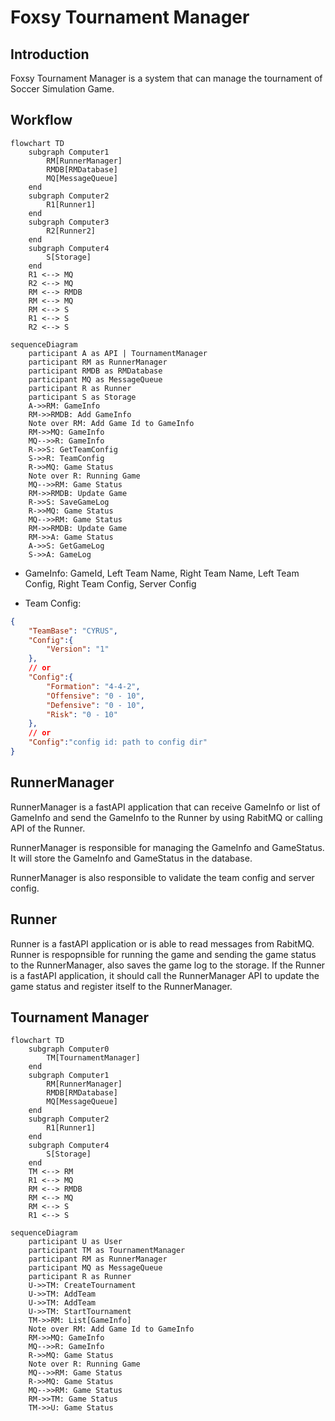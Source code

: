 # Foxsy Tournament Manager

## Introduction

Foxsy Tournament Manager is a system that can manage the tournament of Soccer Simulation Game.

## Workflow

```mermaid
flowchart TD
    subgraph Computer1
        RM[RunnerManager]
        RMDB[RMDatabase]
        MQ[MessageQueue]
    end
    subgraph Computer2
        R1[Runner1]
    end
    subgraph Computer3
        R2[Runner2]
    end
    subgraph Computer4
        S[Storage]
    end
    R1 <--> MQ
    R2 <--> MQ
    RM <--> RMDB
    RM <--> MQ
    RM <--> S
    R1 <--> S
    R2 <--> S
```

```mermaid
sequenceDiagram
    participant A as API | TournamentManager
    participant RM as RunnerManager
    participant RMDB as RMDatabase
    participant MQ as MessageQueue
    participant R as Runner
    participant S as Storage
    A->>RM: GameInfo
    RM->>RMDB: Add GameInfo
    Note over RM: Add Game Id to GameInfo
    RM->>MQ: GameInfo
    MQ-->>R: GameInfo
    R->>S: GetTeamConfig
    S->>R: TeamConfig
    R->>MQ: Game Status
    Note over R: Running Game
    MQ-->>RM: Game Status
    RM->>RMDB: Update Game
    R->>S: SaveGameLog
    R->>MQ: Game Status
    MQ-->>RM: Game Status
    RM->>RMDB: Update Game
    RM->>A: Game Status
    A->>S: GetGameLog
    S->>A: GameLog
```

- GameInfo: GameId, Left Team Name, Right Team Name, Left Team Config, Right Team Config, Server Config

- Team Config:

```json
{
    "TeamBase": "CYRUS",
    "Config":{
        "Version": "1"
    },
    // or
    "Config":{
        "Formation": "4-4-2",
        "Offensive": "0 - 10",
        "Defensive": "0 - 10",
        "Risk": "0 - 10"
    },
    // or
    "Config":"config id: path to config dir"
}
```

## RunnerManager

RunnerManager is a fastAPI application that can receive GameInfo or list of GameInfo and send the GameInfo to the Runner by using RabitMQ or calling API of the Runner.

RunnerManager is responsible for managing the GameInfo and GameStatus. It will store the GameInfo and GameStatus in the database.

RunnerManager is also responsible to validate the team config and server config.

## Runner

Runner is a fastAPI application or is able to read messages from RabitMQ.
Runner is respopnsible for running the game and sending the game status to the RunnerManager, also saves the game log to the storage.
If the Runner is a fastAPI application, it should call the RunnerManager API to update the game status and register itself to the RunnerManager.

## Tournament Manager

```mermaid
flowchart TD
    subgraph Computer0
        TM[TournamentManager]
    end
    subgraph Computer1
        RM[RunnerManager]
        RMDB[RMDatabase]
        MQ[MessageQueue]
    end
    subgraph Computer2
        R1[Runner1]
    end
    subgraph Computer4
        S[Storage]
    end
    TM <--> RM
    R1 <--> MQ
    RM <--> RMDB
    RM <--> MQ
    RM <--> S
    R1 <--> S
```

```mermaid
sequenceDiagram
    participant U as User
    participant TM as TournamentManager
    participant RM as RunnerManager
    participant MQ as MessageQueue
    participant R as Runner
    U->>TM: CreateTournament
    U->>TM: AddTeam
    U->>TM: AddTeam
    U->>TM: StartTournament
    TM->>RM: List[GameInfo]
    Note over RM: Add Game Id to GameInfo
    RM->>MQ: GameInfo
    MQ-->>R: GameInfo
    R->>MQ: Game Status
    Note over R: Running Game
    MQ-->>RM: Game Status
    R->>MQ: Game Status
    MQ-->>RM: Game Status
    RM->>TM: Game Status
    TM->>U: Game Status
```